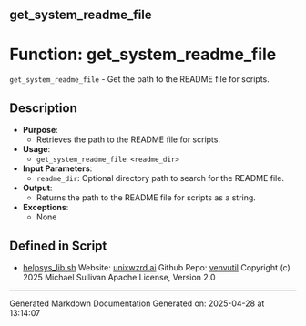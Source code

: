 ## get_system_readme_file
# Function: get_system_readme_file
 `get_system_readme_file` - Get the path to the README file for scripts.
## Description
- **Purpose**:
  - Retrieves the path to the README file for scripts.
- **Usage**: 
  - `get_system_readme_file <readme_dir>`
- **Input Parameters**: 
  - `readme_dir`: Optional directory path to search for the README file.
- **Output**: 
  - Returns the path to the README file for scripts as a string.
- **Exceptions**: 
  - None

## Defined in Script

* [helpsys_lib.sh](../helpsys_lib_sh.md)
Website: [unixwzrd.ai](https://unixwzrd.ai)
Github Repo: [venvutil](https://github.com/unixwzrd/venvutil)
Copyright (c) 2025 Michael Sullivan
Apache License, Version 2.0

---

Generated Markdown Documentation
Generated on: 2025-04-28 at 13:14:07
